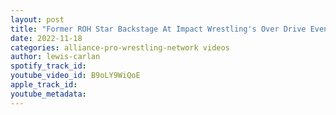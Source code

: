 ```yaml
---
layout: post
title: "Former ROH Star Backstage At Impact Wrestling's Over Drive Event"
date: 2022-11-18
categories: alliance-pro-wrestling-network videos
author: lewis-carlan
spotify_track_id: 
youtube_video_id: B9oLY9WiQoE
apple_track_id: 
youtube_metadata: 
---
```

